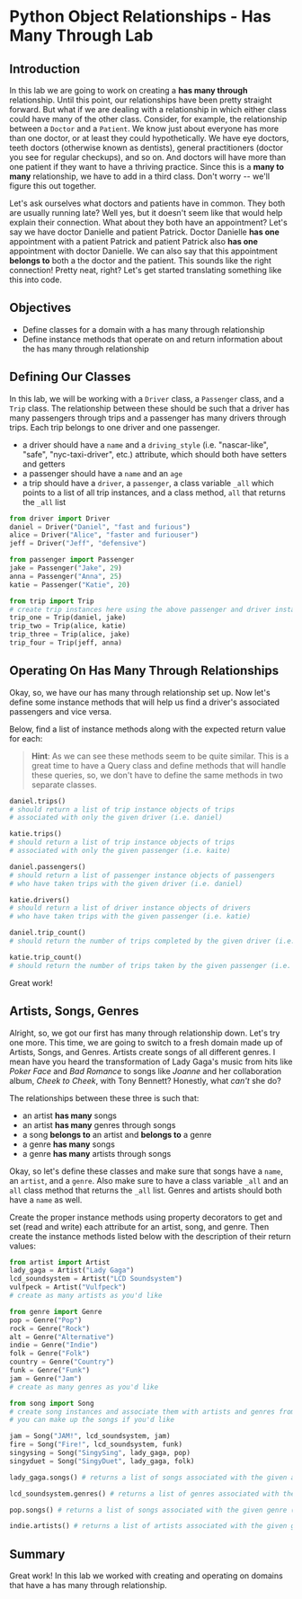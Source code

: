 
# Python Object Relationships - Has Many Through Lab

## Introduction
In this lab we are going to work on creating a **has many through** relationship. Until this point, our relationships have been pretty straight forward. But what if we are dealing with a relationship in which either class could have many of the other class. Consider, for example, the relationship between a `Doctor` and a `Patient`. We know just about everyone has more than one doctor, or at least they could hypothetically. We have eye doctors, teeth doctors (otherwise known as dentists), general practitioners (doctor you see for regular checkups), and so on. And doctors will have more than one patient if they want to have a thriving practice. Since this is a **many to many** relationship, we have to add in a third class. Don't worry -- we'll figure this out together. 

Let's ask ourselves what doctors and patients have in common. They both are usually running late? Well yes, but it doesn't seem like that would help explain their connection. What about they both have an appointment? Let's say we have doctor Danielle and patient Patrick. Doctor Danielle **has one** appointment with a patient Patrick and patient Patrick also **has one** appointment with doctor Danielle. We can also say that this appointment **belongs to** both a the doctor and the patient. This sounds like the right connection! Pretty neat, right? Let's get started translating something like this into code.

## Objectives
* Define classes for a domain with a has many through relationship
* Define instance methods that operate on and return information about the has many through relationship 

## Defining Our Classes
In this lab, we will be working with a `Driver` class, a `Passenger` class, and a `Trip` class. The relationship between these should be such that a driver has many passengers through trips and a passenger has many drivers through trips. Each trip belongs to one driver and one passenger. 
* a driver should have a `name` and a `driving_style` (i.e. "nascar-like", "safe", "nyc-taxi-driver", etc.) attribute, which should both have setters and getters
* a passenger should have a `name` and an `age`
* a trip should have a `driver`, a `passenger`, a class variable `_all` which points to a list of all trip instances, and a class method, `all` that returns the `_all` list


```python
from driver import Driver
daniel = Driver("Daniel", "fast and furious")
alice = Driver("Alice", "faster and furiouser")
jeff = Driver("Jeff", "defensive")
```


```python
from passenger import Passenger
jake = Passenger("Jake", 29)
anna = Passenger("Anna", 25)
katie = Passenger("Katie", 20)
```


```python
from trip import Trip
# create trip instances here using the above passenger and driver instance objects
trip_one = Trip(daniel, jake)
trip_two = Trip(alice, katie)
trip_three = Trip(alice, jake)
trip_four = Trip(jeff, anna)
```

## Operating On Has Many Through Relationships

Okay, so, we have our has many through relationship set up. Now let's define some instance methods that will help us find a driver's associated passengers and vice versa.

Below, find a list of instance methods along with the expected return value for each:

> **Hint**: As we can see these methods seem to be quite similar. This is a great time to have a Query class and define methods that will handle these queries, so, we don't have to define the same methods in two separate classes.


```python
daniel.trips() 
# should return a list of trip instance objects of trips 
# associated with only the given driver (i.e. daniel)
```


```python
katie.trips() 
# should return a list of trip instance objects of trips 
# associated with only the given passenger (i.e. kaite)
```


```python
daniel.passengers()
# should return a list of passenger instance objects of passengers 
# who have taken trips with the given driver (i.e. daniel)
```


```python
katie.drivers() 
# should return a list of driver instance objects of drivers 
# who have taken trips with the given passenger (i.e. katie)
```


```python
daniel.trip_count() 
# should return the number of trips completed by the given driver (i.e. daniel)
```


```python
katie.trip_count() 
# should return the number of trips taken by the given passenger (i.e. katie)
```

Great work!

## Artists, Songs, Genres

Alright, so, we got our first has many through relationship down.  Let's try one more. This time, we are going to switch to a fresh domain made up of Artists, Songs, and Genres. Artists create songs of all different genres. I mean have you heard the transformation of Lady Gaga's music from hits like *Poker Face* and *Bad Romance* to songs like *Joanne* and her collaboration album, *Cheek to Cheek*, with Tony Bennett? Honestly, what *can't* she do? 

The relationships between these three is such that:
* an artist **has many** songs
* an artist **has many** genres through songs
* a song **belongs to** an artist and **belongs to** a genre
* a genre **has many** songs
* a genre **has many** artists through songs

Okay, so let's define these classes and make sure that songs have a `name`, an `artist`, and a `genre`. Also make sure to have a class variable `_all` and an `all` class method that returns the `_all` list. Genres and artists should both have a `name` as well.

Create the proper instance methods using property decorators to get and set (read and write) each attribute for an artist, song, and genre. Then create the instance methods listed below with the description of their return values:


```python
from artist import Artist
lady_gaga = Artist("Lady Gaga")
lcd_soundsystem = Artist("LCD Soundsystem")
vulfpeck = Artist("Vulfpeck")
# create as many artists as you'd like
```


```python
from genre import Genre
pop = Genre("Pop")
rock = Genre("Rock")
alt = Genre("Alternative")
indie = Genre("Indie")
folk = Genre("Folk")
country = Genre("Country")
funk = Genre("Funk")
jam = Genre("Jam")
# create as many genres as you'd like
```


```python
from song import Song
# create song instances and associate them with artists and genres from above 
# you can make up the songs if you'd like

jam = Song("JAM!", lcd_soundsystem, jam)
fire = Song("Fire!", lcd_soundsystem, funk)
singysing = Song("SingySing", lady_gaga, pop)
singyduet = Song("SingyDuet", lady_gaga, folk)
```


```python
lady_gaga.songs() # returns a list of songs associated with the given artist (i.e. lady_gaga)
```


```python
lcd_soundsystem.genres() # returns a list of genres associated with the given artist (i.e. lcd_soundsystem)
```


```python
pop.songs() # returns a list of songs associated with the given genre (i.e. pop)
```


```python
indie.artists() # returns a list of artists associated with the given genre (i.e. indie)
```

## Summary


Great work! In this lab we worked with creating and operating on domains that have a has many through relationship.
